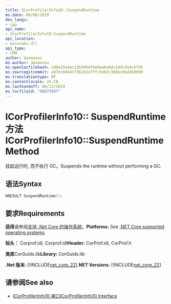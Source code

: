 ```yaml
---
title: ICorProfilerInfo10::SuspendRuntime
ms.date: 08/06/2019
dev_langs:
- cpp
api_name:
- ICorProfilerInfo10.SuspendRuntime
api_location:
- mscorwks.dll
api_type:
- COM
author: davmason
ms.author: davmason
ms.openlocfilehash: 1d0e1914ac13b5004f9e66a6e6dc2d4c914c6fd5
ms.sourcegitcommit: a97ecb94437362b21fffc5eb3c38b6c0b4368999
ms.translationtype: MT
ms.contentlocale: zh-CN
ms.lasthandoff: 08/13/2019
ms.locfileid: "68973997"
---
```

# <a name="icorprofilerinfo10suspendruntime-method"></a><span data-ttu-id="81ab0-102">ICorProfilerInfo10:: SuspendRuntime 方法</span><span class="sxs-lookup"><span data-stu-id="81ab0-102">ICorProfilerInfo10::SuspendRuntime Method</span></span>
  
 <span data-ttu-id="81ab0-103">挂起运行时, 而不执行 GC。</span><span class="sxs-lookup"><span data-stu-id="81ab0-103">Suspends the runtime without performing a GC.</span></span>   
  
## <a name="syntax"></a><span data-ttu-id="81ab0-104">语法</span><span class="sxs-lookup"><span data-stu-id="81ab0-104">Syntax</span></span>  
  
```cpp
HRESULT SuspendRuntime();
```  

## <a name="requirements"></a><span data-ttu-id="81ab0-105">要求</span><span class="sxs-lookup"><span data-stu-id="81ab0-105">Requirements</span></span>  
 <span data-ttu-id="81ab0-106">**适用**请参阅[支持 .Net Core 的操作系统](../../../core/windows-prerequisites.md#net-core-supported-operating-systems)。</span><span class="sxs-lookup"><span data-stu-id="81ab0-106">**Platforms:** See [.NET Core supported operating systems](../../../core/windows-prerequisites.md#net-core-supported-operating-systems).</span></span>  
  
 <span data-ttu-id="81ab0-107">**标头：** Corprof.idl, Corprof.idl</span><span class="sxs-lookup"><span data-stu-id="81ab0-107">**Header:** CorProf.idl, CorProf.h</span></span>  
  
 <span data-ttu-id="81ab0-108">**类库**CorGuids.lib</span><span class="sxs-lookup"><span data-stu-id="81ab0-108">**Library:** CorGuids.lib</span></span>  
  
 <span data-ttu-id="81ab0-109">**.Net 版本:** [!INCLUDE[net_core_22](../../../../includes/net-core-30-md.md)]</span><span class="sxs-lookup"><span data-stu-id="81ab0-109">**.NET Versions:** [!INCLUDE[net_core_22](../../../../includes/net-core-30-md.md)]</span></span>  
  
## <a name="see-also"></a><span data-ttu-id="81ab0-110">请参阅</span><span class="sxs-lookup"><span data-stu-id="81ab0-110">See also</span></span>
- [<span data-ttu-id="81ab0-111">ICorProfilerInfo10 接口</span><span class="sxs-lookup"><span data-stu-id="81ab0-111">ICorProfilerInfo10 Interface</span></span>](../../../../docs/framework/unmanaged-api/profiling/icorprofilerinfo10-interface.md)


